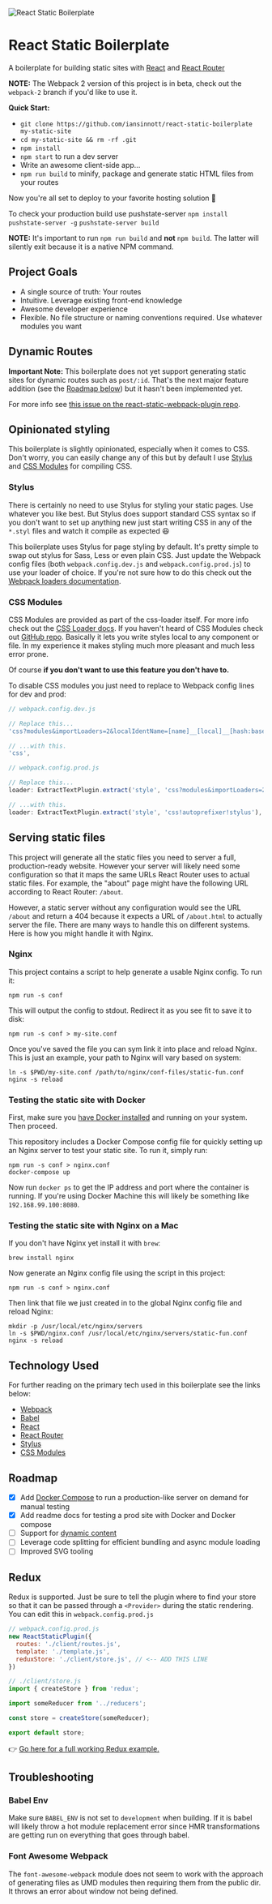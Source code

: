 ![React Static Boilerplate](http://dropsinn.s3.amazonaws.com/Screen%20Shot%202016-01-03%20at%208.39.55%20PM.png)

# React Static Boilerplate

A boilerplate for building static sites with [React][] and [React Router][]

**NOTE:** The Webpack 2 version of this project is in beta, check out the `webpack-2` branch if you'd like to use it.

**Quick Start:**

* `git clone https://github.com/iansinnott/react-static-boilerplate my-static-site`
* `cd my-static-site && rm -rf .git`
* `npm install`
* `npm start` to run a dev server
* Write an awesome client-side app...
* `npm run build` to minify, package and generate static HTML files from your routes

Now you're all set to deploy to your favorite hosting solution :beers:

To check your production build use pushstate-server
`npm install pushstate-server -g`
`pushstate-server build`

**NOTE:** It's important to run `npm run build` and **not** `npm build`. The latter will silently exit because it is a native NPM command.

## Project Goals

* A single source of truth: Your routes
* Intuitive. Leverage existing front-end knowledge
* Awesome developer experience
* Flexible. No file structure or naming conventions required. Use whatever modules you want

## Dynamic Routes

**Important Note:** This boilerplate does not yet support generating static sites for dynamic routes such as `post/:id`. That's the next major feature addition (see the [Roadmap below](#roadmap)) but it hasn't been implemented yet.

For more info see [this issue on the react-static-webpack-plugin repo](https://github.com/iansinnott/react-static-webpack-plugin/issues/2).

## Opinionated styling

This boilerplate is slightly opinionated, especially when it comes to CSS. Don't worry, you can easily change any of this but by default I use [Stylus][] and [CSS Modules][] for compiling CSS.

### Stylus

There is certainly no need to use Stylus for styling your static pages. Use whatever you like best. But Stylus does support standard CSS syntax so if you don't want to set up anything new just start writing CSS in any of the `*.styl` files and watch it compile as expected :satisfied:

This boilerplate uses Stylus for page styling by default. It's pretty simple to swap out stylus for Sass, Less or even plain CSS. Just update the Webpack config files (both `webpack.config.dev.js` and `webpack.config.prod.js`) to use your loader of choice. If you're not sure how to do this check out the [Webpack loaders documentation](https://webpack.github.io/docs/loaders.html).

### CSS Modules

CSS Modules are provided as part of the css-loader itself. For more info check out the [CSS Loader docs][css-loader-modules]. If you haven't heard of CSS Modules check out [GitHub repo][CSS Modules]. Basically it lets you write styles local to any component or file. In my experience it makes styling much more pleasant and much less error prone.

Of course **if you don't want to use this feature you don't have to.**

To disable CSS modules you just need to replace to Webpack config lines for dev and prod:

```js
// webpack.config.dev.js

// Replace this...
'css?modules&importLoaders=2&localIdentName=[name]__[local]__[hash:base64:6]',

// ...with this.
'css',
```

```js
// webpack.config.prod.js

// Replace this...
loader: ExtractTextPlugin.extract('style', 'css?modules&importLoaders=2!autoprefixer!stylus'),

// ...with this.
loader: ExtractTextPlugin.extract('style', 'css!autoprefixer!stylus'),
```


## Serving static files

This project will generate all the static files you need to server a full, production-ready website. However your server will likely need some configuration so that it maps the same URLs React Router uses to actual static files. For example, the "about" page might have the following URL according to React Router: `/about`.

However, a static server without any configuration would see the URL `/about` and return a 404 because it expects a URL of `/about.html` to actually server the file. There are many ways to handle this on different systems. Here is how you might handle it with Nginx.

### Nginx

This project contains a script to help generate a usable Nginx config. To run it:

```
npm run -s conf
```

This will output the config to stdout. Redirect it as you see fit to save it to disk:

```
npm run -s conf > my-site.conf
```

Once you've saved the file you can sym link it into place and reload Nginx. This is just an example, your path to Nginx will vary based on system:

```
ln -s $PWD/my-site.conf /path/to/nginx/conf-files/static-fun.conf
nginx -s reload
```

### Testing the static site with Docker

First, make sure you [have Docker installed](https://www.docker.com/products/docker-toolbox) and running on your system. Then proceed.

This repository includes a Docker Compose config file for quickly setting up an Nginx server to test your static site. To run it, simply run:

```
npm run -s conf > nginx.conf
docker-compose up
```

Now run `docker ps` to get the IP address and port where the container is running. If you're using Docker Machine this will likely be something like `192.168.99.100:8080`.

### Testing the static site with Nginx on a Mac

If you don't have Nginx yet install it with `brew`:

```
brew install nginx
```

Now generate an Nginx config file using the script in this project:

```
npm run -s conf > nginx.conf
```

Then link that file we just created in to the global Nginx config file and reload Nginx:

```
mkdir -p /usr/local/etc/nginx/servers
ln -s $PWD/nginx.conf /usr/local/etc/nginx/servers/static-fun.conf
nginx -s reload
```

## Technology Used

For further reading on the primary tech used in this boilerplate see the links below:

* [Webpack][]
* [Babel][]
* [React][]
* [React Router][]
* [Stylus][]
* [CSS Modules][]

## Roadmap

- [x] Add [Docker Compose][] to run a production-like server on demand for manual testing
- [x] Add readme docs for testing a prod site with Docker and Docker compose
- [ ] Support for [dynamic content](https://github.com/iansinnott/react-static-webpack-plugin/issues/2)
- [ ] Leverage code splitting for efficient bundling and async module loading
- [ ] Improved SVG tooling

## Redux

Redux is supported. Just be sure to tell the plugin where to find your store so that it can be passed through a `<Provider>` during the static rendering. You can edit this in `webpack.config.prod.js`

```js
// webpack.config.prod.js
new ReactStaticPlugin({
  routes: './client/routes.js',
  template: './template.js',
  reduxStore: './client/store.js', // <-- ADD THIS LINE
})
```

```js
// ./client/store.js
import { createStore } from 'redux';

import someReducer from '../reducers';

const store = createStore(someReducer);

export default store;
```

👉 [Go here for a full working Redux example.](https://github.com/iansinnott/react-static-webpack-plugin/blob/master/example/redux/webpack.config.prod.js#L45)

## Troubleshooting

### Babel Env

 Make sure `BABEL_ENV` is not set to `development` when building. If it is babel will likely throw a hot module replacement error since HMR transformations are getting run on everything that goes through babel.

### Font Awesome Webpack

The `font-awesome-webpack` module does not seem to work with the approach of generating files as UMD modules then requiring them from the public dir. It throws an error about window not being defined.

[React]: http://facebook.github.io/react/
[Webpack]: http://webpack.github.io/
[Babel]: https://babeljs.io/
[Stylus]: https://learnboost.github.io/stylus/
[CSS Modules]: https://github.com/css-modules/css-modules
[css-loader-modules]: https://github.com/webpack/css-loader#css-modules
[Express]: http://expressjs.com/
[Waterline]: https://github.com/balderdashy/waterline
[Flux]: https://facebook.github.io/flux/docs/overview.html
[React Router]: https://github.com/rackt/react-router
[Redux]: https://github.com/rackt/redux
[Docker Compose]: https://docs.docker.com/compose/
